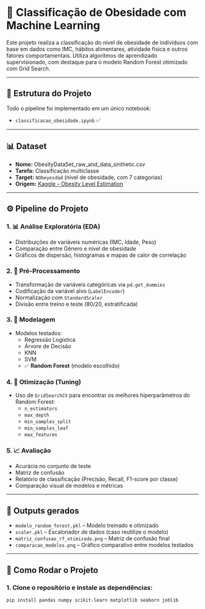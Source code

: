 # 🧠 Classificação de Obesidade com Machine Learning

Este projeto realiza a classificação do nível de obesidade de indivíduos com base em dados como IMC, hábitos alimentares, atividade física e outros fatores comportamentais. Utiliza algoritmos de aprendizado supervisionado, com destaque para o modelo Random Forest otimizado com Grid Search.

---

## 📁 Estrutura do Projeto

Todo o pipeline foi implementado em um único notebook:

- `classificacao_obesidade.ipynb` ✅

---

## 📊 Dataset

- **Nome:** ObesityDataSet_raw_and_data_sinthetic.csv  
- **Tarefa:** Classificação multiclasse  
- **Target:** `NObeyesdad` (nível de obesidade, com 7 categorias)  
- **Origem:** [Kaggle – Obesity Level Estimation]([https://www.kaggle.com/datasets/mariaren/obesity-level-estimation](https://www.kaggle.com/datasets/adeniranstephen/obesity-prediction-dataset))

---

## ⚙️ Pipeline do Projeto

### 1. 📊 Análise Exploratória (EDA)
- Distribuições de variáveis numéricas (IMC, Idade, Peso)
- Comparação entre Gênero e nível de obesidade
- Gráficos de dispersão, histogramas e mapas de calor de correlação

### 2. 🧹 Pré-Processamento
- Transformação de variáveis categóricas via `pd.get_dummies`
- Codificação da variável alvo (`LabelEncoder`)
- Normalização com `StandardScaler`
- Divisão entre treino e teste (80/20, estratificada)

### 3. 🤖 Modelagem
- Modelos testados:
  - Regressão Logística
  - Árvore de Decisão
  - KNN
  - SVM
  - ✅ **Random Forest** (modelo escolhido)

### 4. 🔧 Otimização (Tuning)
- Uso de `GridSearchCV` para encontrar os melhores hiperparâmetros do Random Forest:
  - `n_estimators`
  - `max_depth`
  - `min_samples_split`
  - `min_samples_leaf`
  - `max_features`

### 5. 📈 Avaliação
- Acurácia no conjunto de teste
- Matriz de confusão
- Relatório de classificação (Precisão, Recall, F1-score por classe)
- Comparação visual de modelos e métricas

---

## 💾 Outputs gerados

- `modelo_random_forest.pkl` – Modelo treinado e otimizado
- `scaler.pkl` – Escalonador de dados (caso reutilize o modelo)
- `matriz_confusao_rf_otimizado.png` – Matriz de confusão final
- `comparacao_modelos.png` – Gráfico comparativo entre modelos testados

---

## 🧪 Como Rodar o Projeto

### 1. Clone o repositório e instale as dependências:
```bash
pip install pandas numpy scikit-learn matplotlib seaborn joblib
